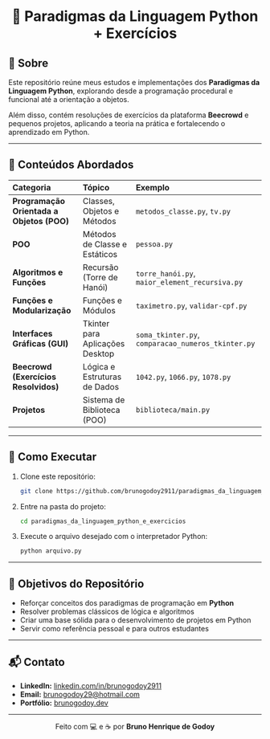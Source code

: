 <div align="center">

# 🐍 Paradigmas da Linguagem Python + Exercícios

</div>

## 📌 Sobre

Este repositório reúne meus estudos e implementações dos **Paradigmas da Linguagem Python**, explorando desde a programação procedural e funcional até a orientação a objetos.

Além disso, contém resoluções de exercícios da plataforma **Beecrowd** e pequenos projetos, aplicando a teoria na prática e fortalecendo o aprendizado em Python.

---

## 🧩 Conteúdos Abordados

| Categoria | Tópico | Exemplo |
| :--- | :--- | :--- |
| **Programação Orientada a Objetos (POO)** | Classes, Objetos e Métodos | `metodos_classe.py`, `tv.py` |
| **POO** | Métodos de Classe e Estáticos | `pessoa.py` |
| **Algoritmos e Funções** | Recursão (Torre de Hanói) | `torre_hanói.py`, `maior_element_recursiva.py` |
| **Funções e Modularização** | Funções e Módulos | `taximetro.py`, `validar-cpf.py` |
| **Interfaces Gráficas (GUI)** | Tkinter para Aplicações Desktop | `soma_tkinter.py`, `comparacao_numeros_tkinter.py` |
| **Beecrowd (Exercícios Resolvidos)** | Lógica e Estruturas de Dados | `1042.py`, `1066.py`, `1078.py` |
| **Projetos** | Sistema de Biblioteca (POO) | `biblioteca/main.py` |

---

## 🚀 Como Executar

1. Clone este repositório:
   ```bash
   git clone https://github.com/brunogodoy2911/paradigmas_da_linguagem_python_e_exercicios.git
   ```
2. Entre na pasta do projeto:
   ```bash
   cd paradigmas_da_linguagem_python_e_exercicios
   ```
3. Execute o arquivo desejado com o interpretador Python:
   ```bash
   python arquivo.py
   ```

---

## 🎯 Objetivos do Repositório

- Reforçar conceitos dos paradigmas de programação em **Python**  
- Resolver problemas clássicos de lógica e algoritmos  
- Criar uma base sólida para o desenvolvimento de projetos em Python  
- Servir como referência pessoal e para outros estudantes  

---

## 📬 Contato

- **LinkedIn:** [linkedin.com/in/brunogodoy2911](https://www.linkedin.com/in/brunogodoy2911)  
- **Email:** brunogodoy29@hotmail.com  
- **Portfólio:** [brunogodoy.dev](https://brunogodoy.dev)  

---

<div align="center">

Feito com 💻 e ☕ por **Bruno Henrique de Godoy**

</div>
